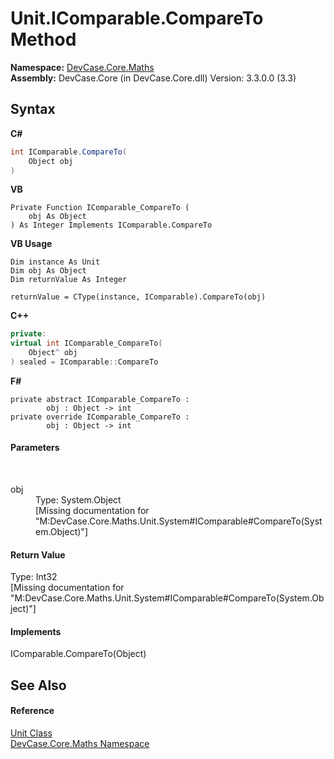 # Unit.IComparable.CompareTo Method 
 

**Namespace:**&nbsp;<a href="N_DevCase_Core_Maths">DevCase.Core.Maths</a><br />**Assembly:**&nbsp;DevCase.Core (in DevCase.Core.dll) Version: 3.3.0.0 (3.3)

## Syntax

**C#**<br />
``` C#
int IComparable.CompareTo(
	Object obj
)
```

**VB**<br />
``` VB
Private Function IComparable_CompareTo ( 
	obj As Object
) As Integer Implements IComparable.CompareTo
```

**VB Usage**<br />
``` VB Usage
Dim instance As Unit
Dim obj As Object
Dim returnValue As Integer

returnValue = CType(instance, IComparable).CompareTo(obj)
```

**C++**<br />
``` C++
private:
virtual int IComparable_CompareTo(
	Object^ obj
) sealed = IComparable::CompareTo
```

**F#**<br />
``` F#
private abstract IComparable_CompareTo : 
        obj : Object -> int 
private override IComparable_CompareTo : 
        obj : Object -> int 
```


#### Parameters
&nbsp;<dl><dt>obj</dt><dd>Type: System.Object<br />\[Missing <param name="obj"/> documentation for "M:DevCase.Core.Maths.Unit.System#IComparable#CompareTo(System.Object)"\]</dd></dl>

#### Return Value
Type: Int32<br />\[Missing <returns> documentation for "M:DevCase.Core.Maths.Unit.System#IComparable#CompareTo(System.Object)"\]

#### Implements
IComparable.CompareTo(Object)<br />

## See Also


#### Reference
<a href="T_DevCase_Core_Maths_Unit">Unit Class</a><br /><a href="N_DevCase_Core_Maths">DevCase.Core.Maths Namespace</a><br />